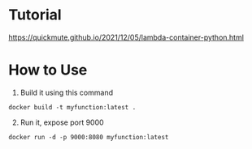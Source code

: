 # Tutorial
https://quickmute.github.io/2021/12/05/lambda-container-python.html

# How to Use
1. Build it using this command
```
docker build -t myfunction:latest .
```
2. Run it, expose port 9000
```
docker run -d -p 9000:8080 myfunction:latest
```
